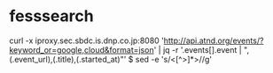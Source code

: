 # fesssearch

curl -x iproxy.sec.sbdc.is.dnp.co.jp:8080 'http://api.atnd.org/events/?keyword_or=google,cloud&format=json' | jq -r '.events[].event | ",\(.event_url),\(.title),\(.started_at)"'
$ sed -e 's/<[^>]*>//g'
